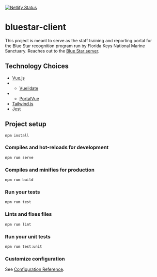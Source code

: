 [![Netlify Status](https://api.netlify.com/api/v1/badges/11b187de-82cb-4fa4-9760-d5704940d28c/deploy-status)](https://quirky-haibt-b6e37d.netlify.com/)

# bluestar-client
This project is meant to serve as the staff training and reporting portal for the Blue Star recognition program run by Florida Keys National Marine Sanctuary. Reaches out to the [Blue Star server](https://github.com/rasliche/bluestar-server).

## Technology Choices
- [Vue.js](https://vuejs.org/)
- - [Vuelidate](https://vuelidate.netlify.com/)
- - [PortalVue](https://linusborg.github.io/portal-vue/#/)
- [Tailwind.js](https://tailwindcss.com/)
- [Jest](https://jestjs.io/)


## Project setup
```
npm install
```

### Compiles and hot-reloads for development
```
npm run serve
```

### Compiles and minifies for production
```
npm run build
```

### Run your tests
```
npm run test
```

### Lints and fixes files
```
npm run lint
```

### Run your unit tests
```
npm run test:unit
```

### Customize configuration
See [Configuration Reference](https://cli.vuejs.org/config/).
